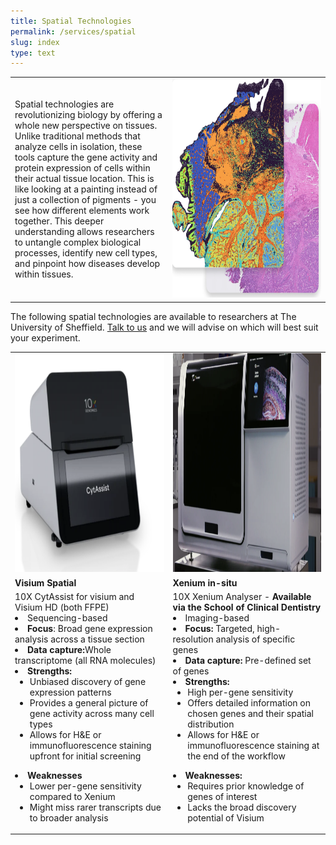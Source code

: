 ```yaml
---
title: Spatial Technologies
permalink: /services/spatial
slug: index
type: text
---
```


<div class="table">
<table>
<tr>
<td style="width:50%">Spatial technologies are revolutionizing biology by offering a whole new perspective on tissues. Unlike traditional methods that analyze cells in isolation, these tools capture the gene activity and protein expression of cells within their actual tissue location. This is like looking at a painting instead of just a collection of pigments - you see how different elements work together. This deeper understanding allows researchers to untangle complex biological processes, identify new cell types, and pinpoint how diseases develop within tissues. </td>
<td style="width:50%"><img src="/assets/images/spatial_eg.png" width="350" height="350"/></td>
</tr>
</table>
</div>

The following spatial technologies are available to researchers at The University of Sheffield. [Talk to us](/contact) and we will advise on which will best suit your experiment.

<div class="table">
<table>
<tr>
<td><a href="https://www.10xgenomics.com/products/visium-hd-spatial-gene-expression"><img src="/assets/images/machines/visium.png" width="350" height="350"/></a></td>
<td><a href="https://www.10xgenomics.com/platforms/xenium"><img src="/assets/images/machines/xenium.png" width="350" height="350"/></a></td>
</tr>
<tr>
<td><b>Visium Spatial</b></td>
<td><b>Xenium in-situ</b></td>
</tr>
<tr>
<td>10X CytAssist for visium and Visium HD (both FFPE)
<li>Sequencing-based</li>
<li><b>Focus</b>: Broad gene expression analysis across a tissue section</li>
<li><b>Data capture:</b>Whole transcriptome (all RNA molecules)</li>
<li><b>Strengths:</b><ul><li>Unbiased discovery of gene expression patterns </li>
<li>Provides a general picture of gene activity across many cell types
</li>
<li>Allows for H&E or immunofluorescence staining upfront for initial screening</li></ul>
</li>
<li><b>Weaknesses</b><ul>
  <li>Lower per-gene sensitivity compared to Xenium</li>
  <li>Might miss rarer transcripts due to broader analysis</li>
  </ul>
  </li>
</td>
<td>10X Xenium Analyser - <b>Available via the School of Clinical Dentistry</b>
<li>Imaging-based</li>
<li><b>Focus: </b>Targeted, high-resolution analysis of specific genes</li>
<li><b>Data capture:</b> Pre-defined set of genes</li>
<li><b>Strengths:</b>
  <ul>
  <li>High per-gene sensitivity</li>
  <li>Offers detailed information on chosen genes and their spatial distribution</li>
  <li>Allows for H&E or immunofluorescence staining at the end of the workflow</li>
  </ul>
  </li>
<li><b>Weaknesses:</b>
<ul>
  <li>Requires prior knowledge of genes of interest</li>
  <li>Lacks the broad discovery potential of Visium</li>
  </ul>
</li>  
  </td>
</tr>
</table>




